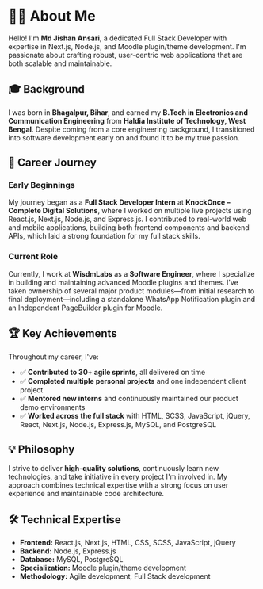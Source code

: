 # 👨‍💻 About Me

Hello! I'm **Md Jishan Ansari**, a dedicated Full Stack Developer with expertise in Next.js, Node.js, and Moodle plugin/theme development. I'm passionate about crafting robust, user-centric web applications that are both scalable and maintainable.

## 🎓 Background
I was born in **Bhagalpur, Bihar**, and earned my **B.Tech in Electronics and Communication Engineering** from **Haldia Institute of Technology, West Bengal**. Despite coming from a core engineering background, I transitioned into software development early on and found it to be my true passion.

## 🚀 Career Journey

### Early Beginnings
My journey began as a **Full Stack Developer Intern** at **KnockOnce – Complete Digital Solutions**, where I worked on multiple live projects using React.js, Next.js, Node.js, and Express.js. I contributed to real-world web and mobile applications, building both frontend components and backend APIs, which laid a strong foundation for my full stack skills.

### Current Role
Currently, I work at **WisdmLabs** as a **Software Engineer**, where I specialize in building and maintaining advanced Moodle plugins and themes. I've taken ownership of several major product modules—from initial research to final deployment—including a standalone WhatsApp Notification plugin and an Independent PageBuilder plugin for Moodle.

## 🏆 Key Achievements

Throughout my career, I've:

- ✅ **Contributed to 30+ agile sprints**, all delivered on time
- ✅ **Completed multiple personal projects** and one independent client project
- ✅ **Mentored new interns** and continuously maintained our product demo environments
- ✅ **Worked across the full stack** with HTML, SCSS, JavaScript, jQuery, React, Next.js, Node.js, Express.js, MySQL, and PostgreSQL

## 💡 Philosophy
I strive to deliver **high-quality solutions**, continuously learn new technologies, and take initiative in every project I'm involved in. My approach combines technical expertise with a strong focus on user experience and maintainable code architecture.

## 🛠️ Technical Expertise
- **Frontend:** React.js, Next.js, HTML, CSS, SCSS, JavaScript, jQuery
- **Backend:** Node.js, Express.js
- **Database:** MySQL, PostgreSQL
- **Specialization:** Moodle plugin/theme development
- **Methodology:** Agile development, Full Stack development